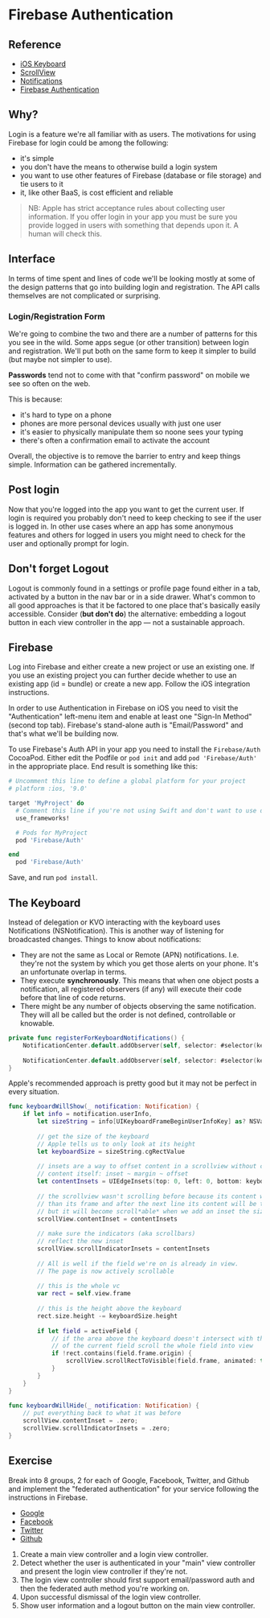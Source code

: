 # Firebase Authentication

## Reference

* [iOS Keyboard](https://developer.apple.com/library/content/documentation/StringsTextFonts/Conceptual/TextAndWebiPhoneOS/KeyboardManagement/KeyboardManagement.html)
* [ScrollView](https://developer.apple.com/library/content/documentation/UserExperience/Conceptual/AutolayoutPG/WorkingwithScrollViews.html#//apple_ref/doc/uid/TP40010853-CH24-SW1)
* [Notifications](https://developer.apple.com/reference/foundation/nsnotification)
* [Firebase Authentication](https://firebase.google.com/docs/auth/ios/manage-users)

## Why?

Login is a feature we're all familiar with as users. The motivations for using Firebase for login could be among the following:

* it's simple
* you don't have the means to otherwise build a login system
* you want to use other features of Firebase (database or file storage) and tie users to it
* it, like other BaaS, is cost efficient and reliable

> NB: Apple has strict acceptance rules about collecting user information. If you offer login in your app you must be sure you provide logged in users with something that depends upon it. A human will check this.

## Interface

In terms of time spent and lines of code we'll be looking mostly at some of the design 
patterns that go into building login and registration. The API calls themselves are not
complicated or surprising.

### Login/Registration Form

We're going to combine the two and there are a number of patterns for this you see in the wild.
Some apps segue (or other transition) between login and registration. We'll put both on the
same form to keep it simpler to build (but maybe not simpler to use).

**Passwords** tend not to come with that "confirm password" on mobile we see so often on the web.

This is because:

* it's hard to type on a phone 
* phones are more personal devices usually with just one user
* it's easier to physically manipulate them so noone sees your typing
* there's often a confirmation email to activate the account

Overall, the objective is to remove the barrier to entry and keep things simple. Information 
can be gathered incrementally.


## Post login

Now that you're logged into the app you want to get the current user. If login is required
you probably don't need to keep checking to see if the user is logged in. In other use cases
where an app has some anonymous features and others for logged in users you might need to 
check for the user and optionally prompt for login. 


## Don't forget Logout

Logout is commonly found in a settings or profile page found either in a tab, activated by
a button in the nav bar or in a side drawer. What's common to all good approaches is that
it be factored to one place that's basically easily accessible. Consider 
(**but don't do**) the alternative: embedding a logout button in each view controller in the app
 — not a sustainable approach.

## Firebase

Log into Firebase and either create a new project or use an existing one. If you use 
an existing project you can further decide whether to use an existing app (id = bundle)
or create a new app. Follow the iOS integration instructions.

In order to use Authentication in Firebase on iOS you need to visit the "Authentication"
left-menu item and enable at least one "Sign-In Method" (second top tab). Firebase's
stand-alone auth is "Email/Password" and that's what we'll be building now.

To use Firebase's Auth API in your app you need to install the ```Firebase/Auth``` CocoaPod.
Either edit the Podfile or ```pod init``` and add ```pod 'Firebase/Auth'``` in the appropriate
place. End result is something like this:

```ruby
# Uncomment this line to define a global platform for your project
# platform :ios, '9.0'

target 'MyProject' do
  # Comment this line if you're not using Swift and don't want to use dynamic frameworks
  use_frameworks!

  # Pods for MyProject
  pod 'Firebase/Auth'

end
  pod 'Firebase/Auth'
```
Save, and run ```pod install```.

## The Keyboard

Instead of delegation or KVO interacting with the keyboard uses Notifications (NSNotification).
This is another way of listening for broadcasted changes. Things to know about notifications:

* They are not the same as Local or Remote (APN) notifications. I.e. they're not the system
	by which you get those alerts on your phone. It's an unfortunate overlap in terms.
* They execute **synchronously**. This means that when one object posts a notification, all
	registered observers (if any) will execute their code before that line of code returns.
* There might be any number of objects observing the same notification. They will all be called
	but the order is not defined, controllable or knowable.

```swift
private func registerForKeyboardNotifications() {
    NotificationCenter.default.addObserver(self, selector: #selector(keyboardWillShow(_:)), name: .UIKeyboardWillShow, object: nil)
    
    NotificationCenter.default.addObserver(self, selector: #selector(keyboardWillHide(_:)), name: .UIKeyboardWillHide, object: nil)
}
```

Apple's recommended approach is pretty good but it may not be perfect in every situation.

```swift
func keyboardWillShow(_ notification: Notification) {
    if let info = notification.userInfo,
        let sizeString = info[UIKeyboardFrameBeginUserInfoKey] as? NSValue {
        
        // get the size of the keyboard
        // Apple tells us to only look at its height
        let keyboardSize = sizeString.cgRectValue
        
        // insets are a way to offset content in a scrollview without changing the 
        // content itself: inset ~ margin ~ offset
        let contentInsets = UIEdgeInsets(top: 0, left: 0, bottom: keyboardSize.height, right: 0)
       
        // the scrollview wasn't scrolling before because its content was smaller
        // than its frame and after the next line its content will be the same size
        // but it will become scroll*able* when we add an inset the size of the keyboard
        scrollView.contentInset = contentInsets
        
        // make sure the indicators (aka scrollbars)
        // reflect the new inset
        scrollView.scrollIndicatorInsets = contentInsets
        
        // All is well if the field we're on is already in view.
        // The page is now actively scrollable
        
        // this is the whole vc
        var rect = self.view.frame
        
        // this is the height above the keyboard
        rect.size.height -= keyboardSize.height
        
        if let field = activeField {
            // if the area above the keyboard doesn't intersect with the origin (top left)
            // of the current field scroll the whole field into view
            if !rect.contains(field.frame.origin) {
                scrollView.scrollRectToVisible(field.frame, animated: true)
            }
        }
    }
}
    
func keyboardWillHide(_ notification: Notification) {
    // put everything back to what it was before
    scrollView.contentInset = .zero;
    scrollView.scrollIndicatorInsets = .zero;
}
```

## Exercise

Break into 8 groups, 2 for each of Google, Facebook, Twitter, and Github and implement
the "federated authentication" for your service following the instructions in Firebase.

* [Google](https://firebase.google.com/docs/auth/ios/google-signin)
* [Facebook](https://firebase.google.com/docs/auth/ios/facebook-login)
* [Twitter](https://firebase.google.com/docs/auth/ios/twitter-login)
* [Github](https://firebase.google.com/docs/auth/ios/github-auth)


1. Create a main view controller and a login view controller.
1. Detect whether the user is authenticated in your "main" view controller and present
	the login view controller if they're not.
1. The login view controller should first support email/password auth and then the 
	federated auth method you're working on.
1. Upon successful dismissal of the login view controller.
1. Show user information and a logout button on the main view controller.



